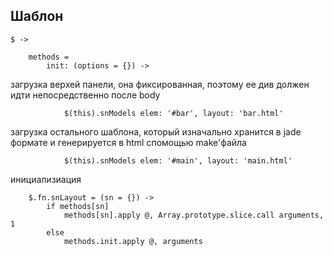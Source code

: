 Шаблон
------

	$ ->

		methods = 
			init: (options = {}) ->

загрузка верхей панели, она фиксированная, поэтому ее див должен идти
непосредственно после body

				$(this).snModels elem: '#bar', layout: 'bar.html'


загрузка остального шаблона, который изначально хранится в jade формате и 
генерируется в html спомощью make'файла

				$(this).snModels elem: '#main', layout: 'main.html'


инициализиация

		$.fn.snLayout = (sn = {}) ->
			if methods[sn]
				methods[sn].apply @, Array.prototype.slice.call arguments, 1
			else 
				methods.init.apply @, arguments

